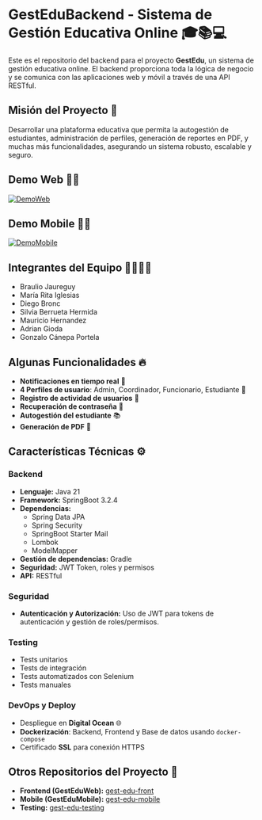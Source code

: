 # GestEduBackend - Sistema de Gestión Educativa Online 🎓📚💻

Este es el repositorio del backend para el proyecto **GestEdu**, un sistema de gestión educativa online. El backend proporciona toda la lógica de negocio y se comunica con las aplicaciones web y móvil a través de una API RESTful.

## Misión del Proyecto 🚀
Desarrollar una plataforma educativa que permita la autogestión de estudiantes, administración de perfiles, generación de reportes en PDF, y muchas más funcionalidades, asegurando un sistema robusto, escalable y seguro.

## Demo Web 👨‍💻
[![DemoWeb](https://img.youtube.com/vi/Rp1q63lyLAw/hqdefault.jpg)](https://www.youtube.com/watch?v=Rp1q63lyLAw)

## Demo Mobile 👨‍💻
[![DemoMobile](https://img.youtube.com/vi/YwOAsZWHOSs/hqdefault.jpg)](https://www.youtube.com/watch?v=YwOAsZWHOSs)

## Integrantes del Equipo 👩‍💻👨‍💻
- Braulio Jaureguy
- María Rita Iglesias
- Diego Bronc
- Silvia Berrueta Hermida
- Mauricio Hernandez
- Adrian Gioda
- Gonzalo Cánepa Portela

## Algunas Funcionalidades 🔥
- **Notificaciones en tiempo real** 🔔
- **4 Perfiles de usuario**: Admin, Coordinador, Funcionario, Estudiante 👥
- **Registro de actividad de usuarios** 📝
- **Recuperación de contraseña** 🔑
- **Autogestión del estudiante** 📚
- **Generación de PDF** 📄

## Características Técnicas ⚙️

### Backend
- **Lenguaje:** Java 21
- **Framework:** SpringBoot 3.2.4
- **Dependencias:** 
  - Spring Data JPA
  - Spring Security
  - SpringBoot Starter Mail
  - Lombok
  - ModelMapper
- **Gestión de dependencias:** Gradle
- **Seguridad:** JWT Token, roles y permisos
- **API:** RESTful

### Seguridad
- **Autenticación y Autorización:** Uso de JWT para tokens de autenticación y gestión de roles/permisos.

### Testing
- Tests unitarios
- Tests de integración
- Tests automatizados con Selenium
- Tests manuales

### DevOps y Deploy
- Despliegue en **Digital Ocean** 🌐
- **Dockerización**: Backend, Frontend y Base de datos usando `docker-compose`
- Certificado **SSL** para conexión HTTPS

## Otros Repositorios del Proyecto 🔗

- **Frontend (GestEduWeb):** [gest-edu-front](https://github.com/ritaiglesias-96/gest-edu-front)
- **Mobile (GestEduMobile):** [gest-edu-mobile](https://github.com/diego1891/gest-edu-mobile)
- **Testing:** [gest-edu-testing](https://github.com/mauri1985/gest-edu-testing)

